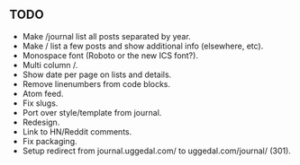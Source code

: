 TODO
----

* Make /journal list all posts separated by year.
* Make / list a few posts and show additional info (elsewhere, etc).
* Monospace font (Roboto or the new ICS font?).
* Multi column /.
* Show date per page on lists and details.
* Remove linenumbers from code blocks.
* Atom feed.
* Fix slugs.
* Port over style/template from journal.
* Redesign.
* Link to HN/Reddit comments.
* Fix packaging.
* Setup redirect from journal.uggedal.com/ to uggedal.com/journal/ (301).

